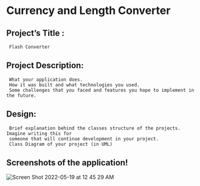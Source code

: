 # Currency and Length Converter

## Project’s Title : 
     Flash Converter

## Project Description:
     What your application does.
     How it was built and what technologies you used.
     Some challenges that you faced and features you hope to implement in the future.
     
## Design:
     Brief explanation behind the classes structure of the projects. Imagine writing this for
     someone that will continue development in your project.
     Class Diagram of your project (in UML)
     
## Screenshots of the application!
![Screen Shot 2022-05-19 at 12 45 29 AM](https://user-images.githubusercontent.com/99833243/169210922-1c02af3f-b9f2-445d-a106-7049835b12f1.png)
